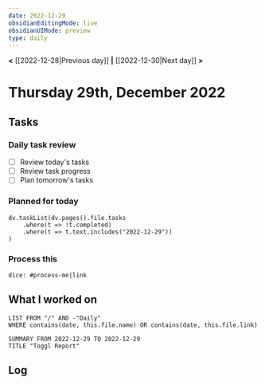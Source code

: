 ```yaml
---
date: 2022-12-29
obsidianEditingMode: live
obsidianUIMode: preview
type: daily
---
```


**<** [[2022-12-28|Previous day]] **|** [[2022-12-30|Next day]] **>**

# Thursday 29th, December 2022

## Tasks

### Daily task review
- [ ] Review today's tasks
- [ ] Review task progress
- [ ] Plan tomorrow's tasks

### Planned for today

```dataviewjs
dv.taskList(dv.pages().file.tasks
	.where(t => !t.completed)
	.where(t => t.text.includes("2022-12-29"))
)
```

### Process this
`dice: #process-me|link`

## What I worked on
```dataview
LIST FROM "/" AND -"Daily"
WHERE contains(date, this.file.name) OR contains(date, this.file.link)
```

```toggl
SUMMARY FROM 2022-12-29 TO 2022-12-29
TITLE "Toggl Report"
```

## Log
